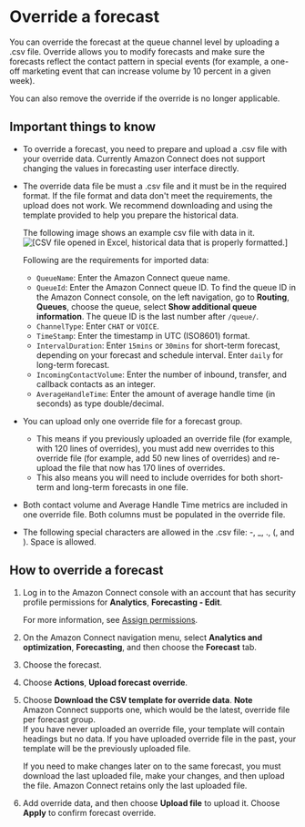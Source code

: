 # Override a forecast<a name="override-forecast"></a>

You can override the forecast at the queue channel level by uploading a \.csv file\. Override allows you to modify forecasts and make sure the forecasts reflect the contact pattern in special events \(for example, a one\-off marketing event that can increase volume by 10 percent in a given week\)\.

You can also remove the override if the override is no longer applicable\.

## Important things to know<a name="important-things-to-know-override-forecast"></a>
+ To override a forecast, you need to prepare and upload a \.csv file with your override data\. Currently Amazon Connect does not support changing the values in forecasting user interface directly\.
+ The override data file be must a \.csv file and it must be in the required format\. If the file format and data don't meet the requirements, the upload does not work\. We recommend downloading and using the template provided to help you prepare the historical data\. 

  The following image shows an example csv file with data in it\.   
![\[CSV file opened in Excel, historical data that is properly formatted.\]](http://docs.aws.amazon.com/connect/latest/adminguide/images/wfm-forecasting-override-table.png)

  Following are the requirements for imported data: 
  + `QueueName`: Enter the Amazon Connect queue name\.
  + `QueueId`: Enter the Amazon Connect queue ID\. To find the queue ID in the Amazon Connect console, on the left navigation, go to **Routing**, **Queues**, choose the queue, select **Show additional queue information**\. The queue ID is the last number after `/queue/`\.
  + `ChannelType`: Enter `CHAT` or `VOICE`\.
  + `TimeStamp`: Enter the timestamp in UTC \(ISO8601\) format\.
  + `IntervalDuration`: Enter `15mins` or `30mins` for short\-term forecast, depending on your forecast and schedule interval\. Enter `daily` for long\-term forecast\.
  + `IncomingContactVolume`: Enter the number of inbound, transfer, and callback contacts as an integer\.
  + `AverageHandleTime`: Enter the amount of average handle time \(in seconds\) as type double/decimal\.
+ You can upload only one override file for a forecast group\.
  + This means if you previously uploaded an override file \(for example, with 120 lines of overrides\), you must add new overrides to this override file \(for example, add 50 new lines of overrides\) and re\-upload the file that now has 170 lines of overrides\. 
  + This also means you will need to include overrides for both short\-term and long\-term forecasts in one file\.
+ Both contact volume and Average Handle Time metrics are included in one override file\. Both columns must be populated in the override file\. 
+ The following special characters are allowed in the \.csv file: \-, \_, \., \(, and \)\. Space is allowed\.

## How to override a forecast<a name="howto-override-forecast"></a>

1. Log in to the Amazon Connect console with an account that has security profile permissions for **Analytics**, **Forecasting \- Edit**\. 

   For more information, see [Assign permissions](required-optimization-permissions.md)\. 

1. On the Amazon Connect navigation menu, select **Analytics and optimization**, **Forecasting**, and then choose the **Forecast** tab\.

1. Choose the forecast\.

1. Choose **Actions**, **Upload forecast override**\.

1. Choose **Download the CSV template for override data**\.
**Note**  
Amazon Connect supports one, which would be the latest, override file per forecast group\.   
If you have never uploaded an override file, your template will contain headings but no data\.
 If you have uploaded override file in the past, your template will be the previously uploaded file\.

   If you need to make changes later on to the same forecast, you must download the last uploaded file, make your changes, and then upload the file\. Amazon Connect retains only the last uploaded file\.

1. Add override data, and then choose **Upload file** to upload it\. Choose **Apply** to confirm forecast override\.